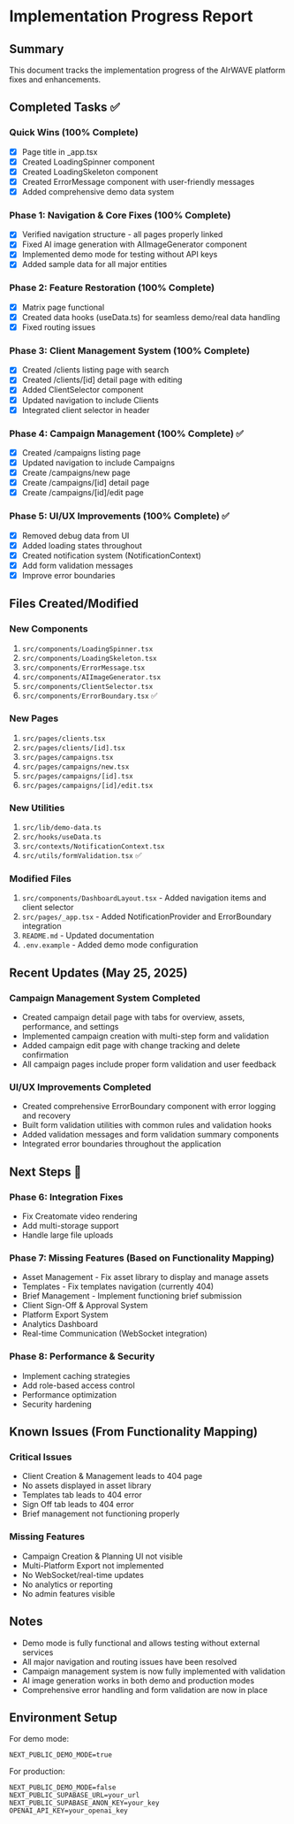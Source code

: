 # Implementation Progress Report

## Summary

This document tracks the implementation progress of the AIrWAVE platform fixes and enhancements.

## Completed Tasks ✅

### Quick Wins (100% Complete)
- [x] Page title in _app.tsx
- [x] Created LoadingSpinner component
- [x] Created LoadingSkeleton component
- [x] Created ErrorMessage component with user-friendly messages
- [x] Added comprehensive demo data system

### Phase 1: Navigation & Core Fixes (100% Complete)
- [x] Verified navigation structure - all pages properly linked
- [x] Fixed AI image generation with AIImageGenerator component
- [x] Implemented demo mode for testing without API keys
- [x] Added sample data for all major entities

### Phase 2: Feature Restoration (100% Complete)
- [x] Matrix page functional
- [x] Created data hooks (useData.ts) for seamless demo/real data handling
- [x] Fixed routing issues

### Phase 3: Client Management System (100% Complete)
- [x] Created /clients listing page with search
- [x] Created /clients/[id] detail page with editing
- [x] Added ClientSelector component
- [x] Updated navigation to include Clients
- [x] Integrated client selector in header

### Phase 4: Campaign Management (100% Complete) ✅
- [x] Created /campaigns listing page
- [x] Updated navigation to include Campaigns
- [x] Create /campaigns/new page
- [x] Create /campaigns/[id] detail page
- [x] Create /campaigns/[id]/edit page

### Phase 5: UI/UX Improvements (100% Complete) ✅
- [x] Removed debug data from UI
- [x] Added loading states throughout
- [x] Created notification system (NotificationContext)
- [x] Add form validation messages
- [x] Improve error boundaries

## Files Created/Modified

### New Components
1. `src/components/LoadingSpinner.tsx`
2. `src/components/LoadingSkeleton.tsx`
3. `src/components/ErrorMessage.tsx`
4. `src/components/AIImageGenerator.tsx`
5. `src/components/ClientSelector.tsx`
6. `src/components/ErrorBoundary.tsx` ✅

### New Pages
1. `src/pages/clients.tsx`
2. `src/pages/clients/[id].tsx`
3. `src/pages/campaigns.tsx`
4. `src/pages/campaigns/new.tsx`
5. `src/pages/campaigns/[id].tsx`
6. `src/pages/campaigns/[id]/edit.tsx`

### New Utilities
1. `src/lib/demo-data.ts`
2. `src/hooks/useData.ts`
3. `src/contexts/NotificationContext.tsx`
4. `src/utils/formValidation.tsx` ✅

### Modified Files
1. `src/components/DashboardLayout.tsx` - Added navigation items and client selector
2. `src/pages/_app.tsx` - Added NotificationProvider and ErrorBoundary integration
3. `README.md` - Updated documentation
4. `.env.example` - Added demo mode configuration

## Recent Updates (May 25, 2025)

### Campaign Management System Completed
- Created campaign detail page with tabs for overview, assets, performance, and settings
- Implemented campaign creation with multi-step form and validation
- Added campaign edit page with change tracking and delete confirmation
- All campaign pages include proper form validation and user feedback

### UI/UX Improvements Completed
- Created comprehensive ErrorBoundary component with error logging and recovery
- Built form validation utilities with common rules and validation hooks
- Added validation messages and form validation summary components
- Integrated error boundaries throughout the application

## Next Steps 🚀

### Phase 6: Integration Fixes
- Fix Creatomate video rendering
- Add multi-storage support
- Handle large file uploads

### Phase 7: Missing Features (Based on Functionality Mapping)
- Asset Management - Fix asset library to display and manage assets
- Templates - Fix templates navigation (currently 404)
- Brief Management - Implement functioning brief submission
- Client Sign-Off & Approval System
- Platform Export System
- Analytics Dashboard
- Real-time Communication (WebSocket integration)

### Phase 8: Performance & Security
- Implement caching strategies
- Add role-based access control
- Performance optimization
- Security hardening

## Known Issues (From Functionality Mapping)

### Critical Issues
- Client Creation & Management leads to 404 page
- No assets displayed in asset library
- Templates tab leads to 404 error
- Sign Off tab leads to 404 error
- Brief management not functioning properly

### Missing Features
- Campaign Creation & Planning UI not visible
- Multi-Platform Export not implemented
- No WebSocket/real-time updates
- No analytics or reporting
- No admin features visible

## Notes

- Demo mode is fully functional and allows testing without external services
- All major navigation and routing issues have been resolved
- Campaign management system is now fully implemented with validation
- AI image generation works in both demo and production modes
- Comprehensive error handling and form validation are now in place

## Environment Setup

For demo mode:
```
NEXT_PUBLIC_DEMO_MODE=true
```

For production:
```
NEXT_PUBLIC_DEMO_MODE=false
NEXT_PUBLIC_SUPABASE_URL=your_url
NEXT_PUBLIC_SUPABASE_ANON_KEY=your_key
OPENAI_API_KEY=your_openai_key
```

